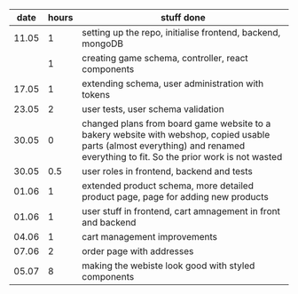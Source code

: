 | date  | hours | stuff done                                                                                                                                                                     |
| ----- | ----- | ------------------------------------------------------------------------------------------------------------------------------------------------------------------------------ |
| 11.05 | 1     | setting up the repo, initialise frontend, backend, mongoDB                                                                                                                     |
|       | 1     | creating game schema, controller, react components                                                                                                                             |
| 17.05 | 1     | extending schema, user administration with tokens                                                                                                                              |
| 23.05 | 2     | user tests, user schema validation |
| 30.05 | 0     | changed plans from board game website to a bakery website with webshop, copied usable parts (almost everything) and renamed everything to fit. So the prior work is not wasted |
| 30.05 | 0.5 | user roles in frontend, backend and tests |
| 01.06 | 1 | extended product schema, more detailed product page, page for adding new products |
| 01.06 | 1 | user stuff in frontend, cart amnagement in front and backend |
| 04.06 | 1 | cart management improvements |
| 07.06 | 2 | order page with addresses |
| 05.07 | 8 | making the webiste look good with styled components |
